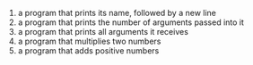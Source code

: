 1. a program that prints its name, followed by a new line
2. a program that prints the number of arguments passed into it
3. a program that prints all arguments it receives
4. a program that multiplies two numbers
5. a program that adds positive numbers
